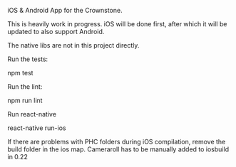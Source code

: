 iOS & Android App for the Crownstone.

This is heavily work in progress. iOS will be done first, after which it will be updated to also support Android.

The native libs are not in this project directly.



Run the tests:

npm test

Run the lint:

npm run lint

Run react-native

react-native run-ios


If there are problems with PHC folders during iOS compilation, remove the build folder in the ios map.
Cameraroll has to be manually added to iosbuild in 0.22